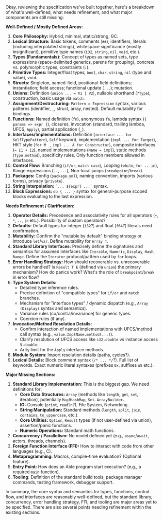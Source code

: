 Okay, reviewing the specification we've built together, here's a breakdown of what's well-defined, what needs refinement, and what major components are still missing:

**Well-Defined / Mostly Defined Areas:**

1.  **Core Philosophy:** Hybrid, minimal, static/strong, GC.
2.  **Lexical Structure:** Basic tokens, comments (`##`), identifiers, literals (including interpolated strings), whitespace significance (mostly insignificant), primitive type names (`i32`, `string`, `nil`, `void`, etc.).
3.  **Types (Fundamentals):** Concept of types as named sets, type expressions (space-delimited generics, parens for grouping), concrete vs. polymorphic types, constraints (`:`).
4.  **Primitive Types:** Integer/float types, `bool`, `char`, `string`, `nil` (type and value), `void`.
5.  **Structs:** Singleton, named-field, positional-field definitions; instantiation; field access; functional update (`...`); mutation.
6.  **Unions:** Definition (`union ... = V1 | V2`), nullable shorthand (`?Type`), construction, basic usage via `match`.
7.  **Assignment/Destructuring:** `Pattern = Expression` syntax, various patterns (identifier, `_`, struct, array, nested). Default mutability for bindings.
8.  **Functions:** Named definition (`fn`), anonymous `fn`, lambda syntax (`{ params => expr }`), closures, invocation (standard, trailing lambda, UFCS, `Apply`), partial application (`_`).
9.  **Interfaces/Implementations:** Definition (`interface ... for SelfTypePattern`), `Self` keyword, implementation (`impl ... for Target`), HKT style (`for M _`, `impl ... A for Constructor`), composite interfaces (`= I1 + I2`), named implementations (`Name = impl`), static methods (`Type.method`), specificity rules. Only function members allowed in interfaces.
10. **Control Flow:** Branching (`if/or`, `match case`), Looping (`while`, `for .. in`), Range expressions (`..`, `...`), Non-local jumps (`breakpoint`/`break`).
11. **Packages:** Config (`package.yml`), naming convention, imports (various forms), privacy (`private`).
12. **String Interpolation:** `` `... ${expr} ...` `` syntax.
13. **Block Expressions:** `do { ... }` syntax for general-purpose scoped blocks evaluating to the last expression.

**Needs Refinement / Clarification:**

1.  **Operator Details:** Precedence and associativity rules for all operators (`+`, `*`, `..`, `|>` etc.). Possibility of custom operators?
2.  **Defaults:** Default types for integer (`i32`?) and float (`f64`?) literals need confirmation.
3.  **Mutability:** Confirm the "mutable by default" binding strategy or introduce `let`/`var`. Define mutability for `Array T`.
4.  **Standard Library Interfaces:** Precisely define the signatures and semantics for assumed interfaces like `Iterable`, `Numeric`, `Display`, `Hash`, `Range`. Define the `Iterator` protocol/pattern used by `for` loops.
5.  **Error Handling Strategy:** How should recoverable vs. unrecoverable errors be handled? Is `Result T E` (defined via `union`) the primary mechanism? How do panics work? What's the role of `breakpoint`/`break` in error flow?
6.  **Type System Details:**
    *   Detailed type inference rules.
    *   Precise definition of "compatible types" for `if/or` and `match` branches.
    *   Mechanism for "interface types" / dynamic dispatch (e.g., `Array (Display)` syntax and semantics).
    *   Variance rules (co/contra/invariance) for generic types.
    *   Coercion rules (if any).
7.  **Invocation/Method Resolution Details:**
    *   Confirm interaction of named implementations with UFCS/method call syntax (e.g., `value.ImplName.method(...)`).
    *   Clarify resolution of UFCS access like `i32.double` vs instance access `5.double`.
    *   Arity limit for the `Apply` interface methods.
8.  **Module System:** Import resolution details (paths, cycles?).
9.  **Lexical Details:** Block comment syntax (`/* ... */`?). Full list of keywords. Exact numeric literal syntaxes (prefixes `0x`, suffixes `u8` etc.).

**Major Missing Sections:**

1.  **Standard Library Implementation:** This is the biggest gap. We need definitions for:
    *   **Core Data Structures:** `Array` (methods like `length`, `get`, `set`, iteration), potentially `Map`/`HashMap`, `Set`. `ArrayBuilder`.
    *   **IO:** Console (`print`, `readln`?), File System, Networking.
    *   **String Manipulation:** Standard methods (`length`, `split`, `join`, `contains`, `to_uppercase`, etc.).
    *   **Core Utilities:** `Option`, `Result` types (if not user-defined via union), assertion/panic functions.
    *   **Numeric Operations:** Standard math functions.
2.  **Concurrency / Parallelism:** No model defined yet (e.g., `async`/`await`, actors, threads, channels).
3.  **Foreign Function Interface (FFI):** How to interact with code from other languages (e.g., C).
4.  **Metaprogramming:** Macros, compile-time evaluation? (Optional feature).
5.  **Entry Point:** How does an Able program start execution? (e.g., a required `main` function).
6.  **Tooling:** Definition of the standard build tools, package manager commands, testing framework, debugger support.

In summary, the core syntax and semantics for types, functions, control flow, and interfaces are reasonably well-defined, but the standard library, concurrency, error handling strategy, FFI, and tooling are major areas yet to be specified. There are also several points needing refinement within the existing sections.
